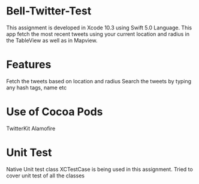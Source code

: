 # Bell-Twitter-Test
This assignment is developed in Xcode 10.3 using Swift 5.0 Language. This app fetch the most recent tweets using your current location and radius in the TableView as well as in Mapview.

# Features
Fetch the tweets based on location and radius
Search the tweets by typing any hash tags, name etc

# Use of Cocoa Pods
TwitterKit
Alamofire

# Unit Test
Native Unit test class XCTestCase is being used in this assignment. Tried to cover unit test of all the classes
